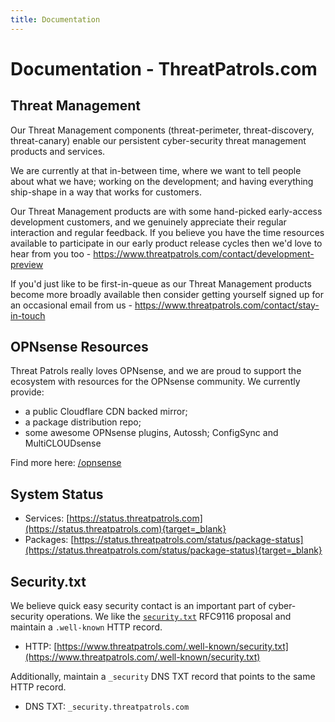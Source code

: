 ```yaml
---
title: Documentation
---
```


# Documentation - ThreatPatrols.com

## Threat Management
Our Threat Management components (threat-perimeter, threat-discovery, threat-canary) enable our 
persistent cyber-security threat management products and services.

We are currently at that in-between time, where we want to tell people about what we have; 
working on the development; and having everything ship-shape in a way that works for customers.

Our Threat Management products are with some hand-picked early-access development customers, 
and we genuinely appreciate their regular interaction and regular feedback.  If you believe you 
have the time resources available to participate in our early product release cycles then 
we'd love to hear from you too - https://www.threatpatrols.com/contact/development-preview

If you'd just like to be first-in-queue as our Threat Management products become more broadly 
available then consider getting yourself signed up for an occasional email from 
us - https://www.threatpatrols.com/contact/stay-in-touch

## OPNsense Resources
Threat Patrols really loves OPNsense, and we are proud to support the ecosystem with
resources for the OPNsense community.  We currently provide:

 - a public Cloudflare CDN backed mirror; 
 - a package distribution repo; 
 - some awesome OPNsense plugins, Autossh; ConfigSync and MultiCLOUDsense

Find more here: [/opnsense](https://documentation.threatpatrols.com/opnsense/)

## System Status
 - Services: [https://status.threatpatrols.com](https://status.threatpatrols.com){target=_blank}
 - Packages: [https://status.threatpatrols.com/status/package-status](https://status.threatpatrols.com/status/package-status){target=_blank}


## Security.txt
We believe quick easy security contact is an important part of cyber-security operations.  We
like the [`security.txt`](https://securitytxt.org/) RFC9116 proposal and maintain 
a `.well-known` HTTP record.

 - HTTP: [https://www.threatpatrols.com/.well-known/security.txt](https://www.threatpatrols.com/.well-known/security.txt)

Additionally, maintain a `_security` DNS TXT record that points to the same HTTP record.

 - DNS TXT: `_security.threatpatrols.com`
